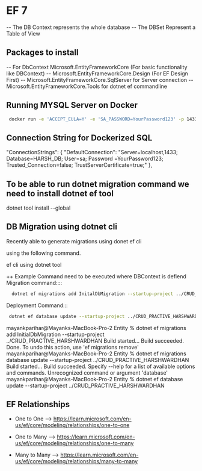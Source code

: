 ﻿
# EF 7

-- The DB Context represents the whole database
-- The DBSet Represent a Table of View

## Packages to install
-- For DbContext Microsoft.EntityFrameworkCore (For basic functionality like DBContext)
-- Microsoft.EntityFrameworkCore.Design (For EF Design First)
-- Microsoft.EntityFrameworkCore.SqlServer for Server connection
-- Microsoft.EntityFrameworkCore.Tools for dotnet ef commandline

## Running MYSQL Server on Docker

```bash
 docker run -e 'ACCEPT_EULA=Y' -e 'SA_PASSWORD=YourPassword123' -p 1433:1433 --name sql_server_container -d mcr.microsoft.com/mssql/server
 ``````

## Connection String for Dockerized SQL

 "ConnectionStrings": {
    "DefaultConnection": "Server=localhost,1433; Database=HARSH_DB; User=sa; Password =YourPassword123; Trusted_Connection=false; TrustServerCertificate=true;"
  },

## To be able to run dotnet migration command we need to install dotnet ef tool

dotnet tool install --global

## DB Migration using dotnet cli
Recently able to generate migrations using donet ef cli

using the following command.

ef cli using dotnet tool

++ Example
Command need to be executed where DBContext is defiend
Migration command:::: 

```bash 
  dotnet ef migrations add InitalDbMigration --startup-project ../CRUD_PRACTIVE_HARSHWARDHAN 
```



Deployment Command:::

```bash  
 dotnet ef database update --startup-project ../CRUD_PRACTIVE_HARSHWARDHAN 

``````


 mayankparihar@Mayanks-MacBook-Pro-2 Entity % dotnet ef migrations add InitialDbMigration --startup-project ../CRUD_PRACTIVE_HARSHWARDHAN
Build started...
Build succeeded.
Done. To undo this action, use 'ef migrations remove'
mayankparihar@Mayanks-MacBook-Pro-2 Entity % dotnet ef migrations database update  --startup-project ../CRUD_PRACTIVE_HARSHWARDHAN
Build started...
Build succeeded.
Specify --help for a list of available options and commands.
Unrecognized command or argument 'database'
mayankparihar@Mayanks-MacBook-Pro-2 Entity % dotnet ef database update  --startup-project ../CRUD_PRACTIVE_HARSHWARDHAN 


## EF Relationships

* One to One --> https://learn.microsoft.com/en-us/ef/core/modeling/relationships/one-to-one

* One to Many --> https://learn.microsoft.com/en-us/ef/core/modeling/relationships/one-to-many

* Many to Many --> https://learn.microsoft.com/en-us/ef/core/modeling/relationships/many-to-many


